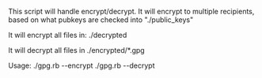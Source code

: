 This script will handle encrypt/decrypt.
It will encrypt to multiple recipients, based on what pubkeys are checked into "./public_keys"

It will encrypt all files in: ./decrypted

It will decrypt all files in ./encrypted/*.gpg

Usage:
 ./gpg.rb --encrypt
 ./gpg.rb --decrypt

